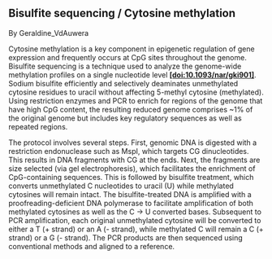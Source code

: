## Bisulfite sequencing / Cytosine methylation

By Geraldine_VdAuwera

<p>Cytosine methylation is a key component in epigenetic regulation of gene expression and frequently occurs at CpG sites throughout the genome.  Bisulfite sequencing is a technique used to analyze the genome-wide methylation profiles on a single nucleotide level <a rel="nofollow" href="http://nar.oxfordjournals.org/content/33/18/5868.short"><strong>[doi:10.1093/nar/gki901]</strong></a>.  Sodium bisulfite efficiently and selectively deaminates unmethylated cytosine residues to uracil without affecting 5-methyl cytosine (methylated).  Using restriction enzymes and PCR to enrich for regions of the genome that have high CpG content, the resulting reduced genome comprises ~1% of the original genome but includes key regulatory sequences as well as repeated regions.</p>

<p>The protocol involves several steps.  First, genomic DNA is digested with a restriction endonuclease such as MspI, which targets CG dinucleotides.  This results in DNA fragments with CG at the ends.  Next, the fragments are size selected (via gel electrophoresis), which facilitates the enrichment of CpG-containing sequences.  This is followed by bisulfite treatment, which converts unmethylated C nucleotides to uracil (U) while methylated cytosines will remain intact.  The bisulfite-treated DNA is amplified with a proofreading-deficient DNA polymerase to facilitate amplification of both methylated cytosines as well as the C -&gt; U converted bases.  Subsequent to PCR amplification, each original unmethylated cytosine will be converted to either a T (+ strand) or an A (- strand), while methylated C will remain a C (+ strand) or a G (- strand).  The PCR products are then sequenced using conventional methods and aligned to a reference.</p>
